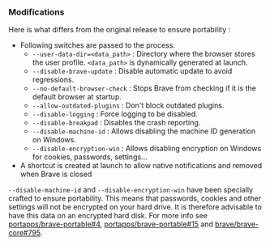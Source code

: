 ### Modifications

Here is what differs from the original release to ensure portability :

* Following switches are passed to the process.
  * `--user-data-dir=<data_path>` : Directory where the browser stores the user profile. `<data_path>` is dynamically generated at launch.
  * `--disable-brave-update` : Disable automatic update to avoid regressions.
  * `--no-default-browser-check` : Stops Brave from checking if it is the default browser at startup.
  * `--allow-outdated-plugins` : Don't block outdated plugins.
  * `--disable-logging` : Force logging to be disabled.
  * `--disable-breakpad` : Disables the crash reporting.
  * `--disable-machine-id` : Allows disabling the machine ID generation on Windows.
  * `--disable-encryption-win` : Allows disabling encryption on Windows for cookies, passwords, settings...
* A shortcut is created at launch to allow native notifications and removed when Brave is closed

`--disable-machine-id` and `--disable-encryption-win` have been specially crafted to ensure portability. This means that passwords, cookies and other settings will not be encrypted on your hard drive. It is therefore advisable to have this data on an encrypted hard disk. For more info see [portapps/brave-portable#4](https://github.com/portapps/brave-portable/issues/4), [portapps/brave-portable#15](https://github.com/portapps/brave-portable/issues/15) and [brave/brave-core#795](https://github.com/brave/brave-core/pull/795).
